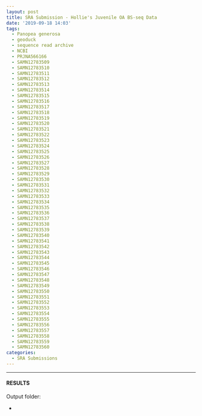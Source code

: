 ```yaml
---
layout: post
title: SRA Submission - Hollie's Juvenile OA BS-seq Data
date: '2019-09-18 14:03'
tags: 
  - Panopea generosa
  - geoduck
  - sequence read archive
  - NCBI
  - PRJNA566166
  - SAMN12783509
  - SAMN12783510
  - SAMN12783511
  - SAMN12783512
  - SAMN12783513
  - SAMN12783514
  - SAMN12783515
  - SAMN12783516
  - SAMN12783517
  - SAMN12783518
  - SAMN12783519
  - SAMN12783520
  - SAMN12783521
  - SAMN12783522
  - SAMN12783523
  - SAMN12783524
  - SAMN12783525
  - SAMN12783526
  - SAMN12783527
  - SAMN12783528
  - SAMN12783529
  - SAMN12783530
  - SAMN12783531
  - SAMN12783532
  - SAMN12783533
  - SAMN12783534
  - SAMN12783535
  - SAMN12783536
  - SAMN12783537
  - SAMN12783538
  - SAMN12783539
  - SAMN12783540
  - SAMN12783541
  - SAMN12783542
  - SAMN12783543
  - SAMN12783544
  - SAMN12783545
  - SAMN12783546
  - SAMN12783547
  - SAMN12783548
  - SAMN12783549
  - SAMN12783550
  - SAMN12783551
  - SAMN12783552
  - SAMN12783553
  - SAMN12783554
  - SAMN12783555
  - SAMN12783556
  - SAMN12783557
  - SAMN12783558
  - SAMN12783559
  - SAMN12783560
categories: 
  - SRA Submissions
---
```




---

#### RESULTS

Output folder:

- []()

